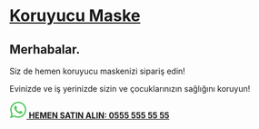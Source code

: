 # <a href="https://koruyucumaske.github.io/">Koruyucu Maske</a></h1>

## Merhabalar.

Siz de hemen koruyucu maskenizi sipariş edin!

Evinizde ve iş yerinizde sizin ve çocuklarınızın sağlığını koruyun!


<div style="color:green"><a href="https://api.whatsapp.com/send?phone=&text=Merhaba" target="_blank"><img src="whatsapp.png" width="30" height="30" alt="WhatsApp"/> <b>HEMEN SATIN ALIN: 0555 555 55 55</b></a></div>
